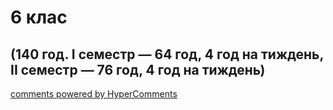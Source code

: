 <div id="hypercomments_widget" class="js-hypercomments-widget invisible"></div>

# 6 клас

## (140 год. I семестр — 64 год, 4 год на тиждень, <br> II семестр — 76 год, 4 год на тиждень)

<div class="js-hypercomments-container">
<a href="http://hypercomments.com" class="hc-link" title="comments widget">comments powered by HyperComments</a>
</div>